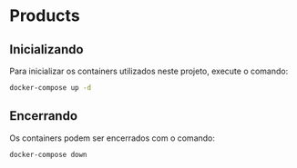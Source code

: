 <h1>Products</h1>

## Inicializando

Para inicializar os containers utilizados neste projeto, execute o comando:

```bash
docker-compose up -d
```

## Encerrando

Os containers podem ser encerrados com o comando:

```bash
docker-compose down
``` 
